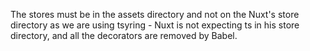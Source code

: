 The stores must be in the assets directory and not on the Nuxt's store directory as we are using tsyring - Nuxt is not expecting ts in his store directory, and all the decorators are removed by Babel.

